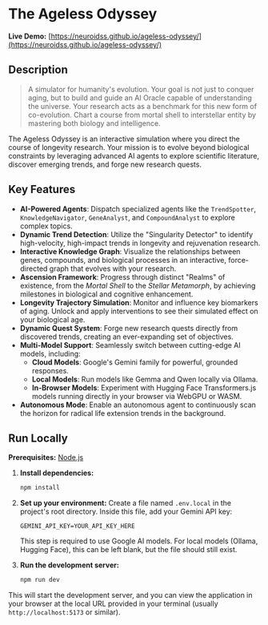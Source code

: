 # The Ageless Odyssey

**Live Demo:** [https://neuroidss.github.io/ageless-odyssey/](https://neuroidss.github.io/ageless-odyssey/)

## Description

> A simulator for humanity's evolution. Your goal is not just to conquer aging, but to build and guide an AI Oracle capable of understanding the universe. Your research acts as a benchmark for this new form of co-evolution. Chart a course from mortal shell to interstellar entity by mastering both biology and intelligence.

The Ageless Odyssey is an interactive simulation where you direct the course of longevity research. Your mission is to evolve beyond biological constraints by leveraging advanced AI agents to explore scientific literature, discover emerging trends, and forge new research quests.

## Key Features

*   **AI-Powered Agents**: Dispatch specialized agents like the `TrendSpotter`, `KnowledgeNavigator`, `GeneAnalyst`, and `CompoundAnalyst` to explore complex topics.
*   **Dynamic Trend Detection**: Utilize the "Singularity Detector" to identify high-velocity, high-impact trends in longevity and rejuvenation research.
*   **Interactive Knowledge Graph**: Visualize the relationships between genes, compounds, and biological processes in an interactive, force-directed graph that evolves with your research.
*   **Ascension Framework**: Progress through distinct "Realms" of existence, from the *Mortal Shell* to the *Stellar Metamorph*, by achieving milestones in biological and cognitive enhancement.
*   **Longevity Trajectory Simulation**: Monitor and influence key biomarkers of aging. Unlock and apply interventions to see their simulated effect on your biological age.
*   **Dynamic Quest System**: Forge new research quests directly from discovered trends, creating an ever-expanding set of objectives.
*   **Multi-Model Support**: Seamlessly switch between cutting-edge AI models, including:
    *   **Cloud Models**: Google's Gemini family for powerful, grounded responses.
    *   **Local Models**: Run models like Gemma and Qwen locally via Ollama.
    *   **In-Browser Models**: Experiment with Hugging Face Transformers.js models running directly in your browser via WebGPU or WASM.
*   **Autonomous Mode**: Enable an autonomous agent to continuously scan the horizon for radical life extension trends in the background.

## Run Locally

**Prerequisites:** [Node.js](https://nodejs.org/)

1.  **Install dependencies:**
    ```bash
    npm install
    ```
2.  **Set up your environment:**
    Create a file named `.env.local` in the project's root directory. Inside this file, add your Gemini API key:
    ```
    GEMINI_API_KEY=YOUR_API_KEY_HERE
    ```
    This step is required to use Google AI models. For local models (Ollama, Hugging Face), this can be left blank, but the file should still exist.

3.  **Run the development server:**
    ```bash
    npm run dev
    ```
This will start the development server, and you can view the application in your browser at the local URL provided in your terminal (usually `http://localhost:5173` or similar).